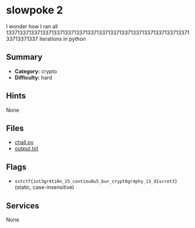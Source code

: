 # slowpoke 2
I wonder how I ran all 1337133713371337133713371337133713371337133713371337133713371337133713371337 iterations in python


## Summary
- **Category:** crypto
- **Difficulty:** hard

## Hints
None

## Files
- [chall.py](<dist/chall.py>)
- [output.txt](<dist/output.txt>)

## Flags
- `sstctf{int3gr4ti0n_15_continu0u5_bu+_crypt0gr4phy_i5_d1scret3}` (static, case-insensitive)

## Services
None
